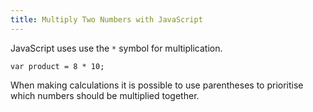 ```yaml
---
title: Multiply Two Numbers with JavaScript
---
```

JavaScript uses use the `*` symbol for multiplication.

    var product = 8 * 10;

When making calculations it is possible to use parentheses to prioritise which numbers should be multiplied together.
